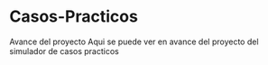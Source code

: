 # Casos-Practicos
Avance del proyecto
Aqui se puede ver en avance del proyecto del simulador de casos practicos
